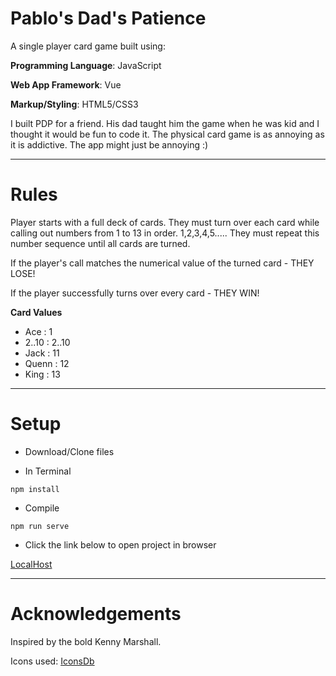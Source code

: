 # Pablo's Dad's Patience

A single player card game built using:

**Programming Language**: JavaScript

**Web App Framework**: Vue

**Markup/Styling**: HTML5/CSS3

I built PDP for a friend. His dad taught him the game when he was kid and I thought it would be fun to code it. The physical card game is as annoying as it is addictive. The app might just be annoying :)

---

# Rules

Player starts with a full deck of cards. They must turn over each card while calling out numbers from 1 to 13 in order. 1,2,3,4,5..... They must repeat this number sequence until all cards are turned.

If the player's call matches the numerical value of the turned card - THEY LOSE!

If the player successfully turns over every card - THEY WIN!

**Card Values**

- Ace : 1
- 2..10 : 2..10
- Jack : 11
- Quenn : 12
- King : 13

---

# Setup

- Download/Clone files

- In Terminal

```
npm install
```

- Compile

```
npm run serve
```

- Click the link below to open project in browser

[LocalHost](http://localhost:8080/)

---

# Acknowledgements

Inspired by the bold Kenny Marshall.

Icons used: [IconsDb](https://www.iconsdb.com/) 
